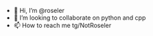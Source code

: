 - 👋 Hi, I’m @roseler
- 💞️ I’m looking to collaborate on python and cpp </br>
- 📫 How to reach me tg/NotRoseler

<!---
roseler/roseler is a ✨ special ✨ repository because its `README.md` (this file) appears on your GitHub profile.
You can click the Preview link to take a look at your changes.
--->
